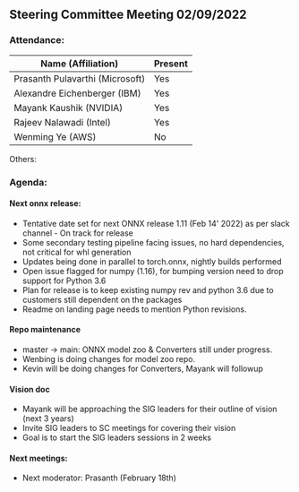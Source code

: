 ## Steering Committee Meeting 02/09/2022

### Attendance:

| Name (Affiliation)              | Present  |
| ------------------------------- | -------- |
| Prasanth Pulavarthi (Microsoft) |  Yes     |
| Alexandre Eichenberger (IBM)    |  Yes     |
| Mayank Kaushik (NVIDIA)         |  Yes     |
| Rajeev Nalawadi (Intel)         |  Yes     |
| Wenming Ye (AWS)                |  No     |

Others: 

### Agenda:
   
  #### Next onnx release:
  - Tentative date set for next ONNX release 1.11 (Feb 14' 2022) as per slack channel - On track for release
  - Some secondary testing pipeline facing issues, no hard dependencies, not critical for whl generation
  - Updates being done in parallel to torch.onnx, nightly builds performed
  - Open issue flagged for numpy (1.16), for bumping version need to drop support for Python 3.6
  - Plan for release is to keep existing numpy rev and python 3.6 due to customers still dependent on the packages
  - Readme on landing page needs to mention Python revisions. 

  #### Repo maintenance
  - master -> main: ONNX model zoo & Converters still under progress. 
  - Wenbing is doing changes for model zoo repo.
  - Kevin will be doing changes for Converters, Mayank will followup 

  #### Vision doc
  - Mayank will be approaching the SIG leaders for their outline of vision (next 3 years)
  - Invite SIG leaders to SC meetings for covering their vision 
  - Goal is to start the SIG leaders sessions in 2 weeks
    
  #### Next meetings: 
  - Next moderator: Prasanth (February 18th)
  
